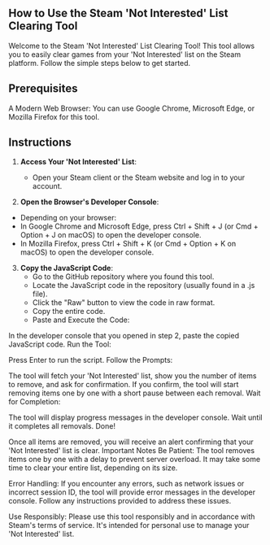 ## How to Use the Steam 'Not Interested' List Clearing Tool
Welcome to the Steam 'Not Interested' List Clearing Tool! This tool allows you to easily clear games from your 'Not Interested' list on the Steam platform. Follow the simple steps below to get started.

## Prerequisites
A Modern Web Browser: You can use Google Chrome, Microsoft Edge, or Mozilla Firefox for this tool.

## Instructions
1. **Access Your 'Not Interested' List**:
   * Open your Steam client or the Steam website and log in to your account.

2. **Open the Browser's Developer Console**:
 * Depending on your browser:
  * In Google Chrome and Microsoft Edge, press Ctrl + Shift + J (or Cmd + Option + J on macOS) to open the developer console.
  * In Mozilla Firefox, press Ctrl + Shift + K (or Cmd + Option + K on macOS) to open the developer console.

3. **Copy the JavaScript Code**:
   * Go to the GitHub repository where you found this tool.
   * Locate the JavaScript code in the repository (usually found in a .js file).
   * Click the "Raw" button to view the code in raw format.
   * Copy the entire code.
   * Paste and Execute the Code:

In the developer console that you opened in step 2, paste the copied JavaScript code.
Run the Tool:

Press Enter to run the script.
Follow the Prompts:

The tool will fetch your 'Not Interested' list, show you the number of items to remove, and ask for confirmation.
If you confirm, the tool will start removing items one by one with a short pause between each removal.
Wait for Completion:

The tool will display progress messages in the developer console. Wait until it completes all removals.
Done!

Once all items are removed, you will receive an alert confirming that your 'Not Interested' list is clear.
Important Notes
Be Patient: The tool removes items one by one with a delay to prevent server overload. It may take some time to clear your entire list, depending on its size.

Error Handling: If you encounter any errors, such as network issues or incorrect session ID, the tool will provide error messages in the developer console. Follow any instructions provided to address these issues.

Use Responsibly: Please use this tool responsibly and in accordance with Steam's terms of service. It's intended for personal use to manage your 'Not Interested' list.


